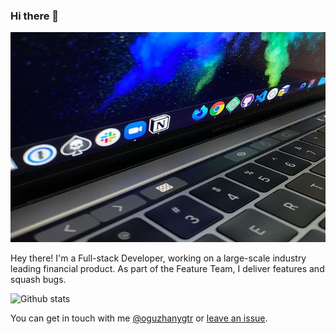 ### Hi there 👋

<!--
**oguzhanygtr/oguzhanygtr** is a ✨ _special_ ✨ repository because its `README.md` (this file) appears on your GitHub profile.

Here are some ideas to get you started:

- 🔭 I’m currently working on ...
- 🌱 I’m currently learning ...
- 👯 I’m looking to collaborate on ...
- 🤔 I’m looking for help with ...
- 💬 Ask me about ...
- 📫 How to reach me: ...
- 😄 Pronouns: ...
- ⚡ Fun fact: ...
-->
![My desk setup](https://github.com/oguzhanygtr/oguzhanygtr/blob/master/4cba7d7b-0a6b-4a93-b95f-caf8f8f5f7472.jpg)

Hey there! I'm a Full-stack Developer, working on a large-scale industry leading financial product. As part of the Feature Team, I deliver features and squash bugs.

![Github stats](https://github-readme-stats.vercel.app/api?username=oguzhanygtr&count_private=true&show_icons=true&theme=gotham)

You can get in touch with me [@oguzhanygtr](https://www.instagram.com/oguzhanygtr) or [leave an issue](https://github.com/oguzhanygtr/oguzhanygtr/issues).

